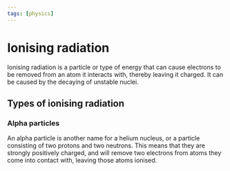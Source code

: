 ```yaml
---
tags: [physics]
---
```


# Ionising radiation
Ionising radiation is a particle or type of energy that can cause electrons to be removed from an atom it interacts with, thereby leaving it charged. It can be caused by the decaying of unstable nuclei.

## Types of ionising radiation
### Alpha particles
An alpha particle is another name for a helium nucleus, or a particle consisting of two protons and two neutrons. This means that they are strongly positively charged, and will remove two electrons from atoms they come into contact with, leaving those atoms ionised.
